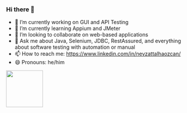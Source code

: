 ### Hi there 👋
- 🔭 I’m currently working on GUI and API Testing
- 🌱 I’m currently learning Appium and JMeter
- 👯 I’m looking to collaborate on web-based applications
- 💬 Ask me about Java, Selenium, JDBC, RestAssured, and everything about software testing with automation or manual 
- 📫 How to reach me: https://www.linkedin.com/in/nevzattalhaozcan/
- 😄 Pronouns: he/him

<a href="https://www.linkedin.com/in/nevzattalhaozcan/" target="blank"><img align="center" src="https://abbtech.az/storage/uploads/files/1629359967_sftwrengr.png" height="100" /></a>
